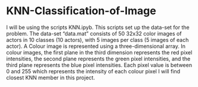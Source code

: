 # KNN-Classification-of-Image
I will be using the scripts KNN.ipyb. This scripts set up the data-set for the problem.
The data-set “data.mat” consists of 50 32x32 color images of actors in 10 classes (10 actors), with 5 images per class (5 images of each actor).
A Colour image is represented using a three-dimensional array. In colour images, the first plane in the third dimension represents the red pixel intensities, the second plane represents the green pixel intensities, and the third plane represents the blue pixel intensities. Each pixel value is between 0 and 255 which represents the intensity of each colour pixel
I will find closest KNN member in this project.
